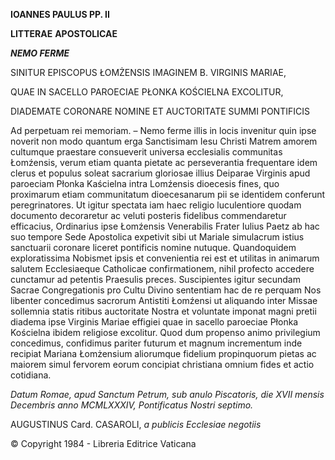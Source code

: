 **IOANNES PAULUS PP. II**

**LITTERAE** **APOSTOLICAE**

***NEMO FERME***

SINITUR EPISCOPUS ŁOMŻENSIS IMAGINEM B. VIRGINIS MARIAE,

QUAE IN SACELLO PAROECIAE PŁONKA KOŚCIELNA EXCOLITUR,

DIADEMATE CORONARE NOMINE ET AUCTORITATE SUMMI PONTIFICIS

Ad perpetuam rei memoriam. – Nemo ferme illis in locis invenitur quin ipse noverit non modo quantum erga Sanctisimam Iesu Christi Matrem amorem cultumque praestare consueverit universa ecclesialis communitas  Łomźensis, verum etiam quanta pietate ac perseverantia frequentare idem clerus et populus soleat sacrarium gloriosae illius Deiparae Virginis apud paroeciam Płonka Kaścielna intra Lomźensis dioecesis fines, quo proximarum etiam communitatum dioecesanarum pii se identidem conferunt peregrinatores. Ut igitur spectata iam haec religio luculentiore quodam documento decoraretur ac veluti posteris fidelibus commendaretur efficacius, Ordinarius ipse Łomźensis Venerabilis Frater Iulius Paetz ab hac suo tempore Sede Apostolica expetivit sibi ut Mariale simulacrum istius sanctuarii coronare liceret pontificis nomine nutuque. Quandoquidem exploratissima Nobismet ipsis et convenientia rei est et utilitas in animarum salutem Ecclesiaeque Catholicae confirmationem, nihil profecto accedere cunctamur ad petentis Praesulis preces. Suscipientes igitur secundam Sacrae Congregationis pro Cultu Divino sententiam hac de re perquam Nos libenter concedimus sacrorum Antistiti  Łomźensi ut aliquando inter Missae sollemnia statis ritibus auctoritate Nostra et voluntate imponat magni pretii diadema ipse Virginis Mariae effigiei quae in sacello paroeciae Płonka Kościelna ibidem religiose excolitur. Quod dum propenso animo privilegium concedimus, confidimus pariter futurum et magnum incrementum inde recipiat Mariana  Łomżensium aliorumque fidelium propinquorum pietas ac maiorem simul fervorem eorum concipiat christiana omnium fides et actio cotidiana.

*Datum Romae, apud Sanctum Petrum, sub anulo Piscatoris, die XVII mensis Decembris anno MCMLXXXIV, Pontificatus Nostri septimo.*

AUGUSTINUS Card. CASAROLI, *a publicis Ecclesiae negotiis*

© Copyright 1984 - Libreria Editrice Vaticana
